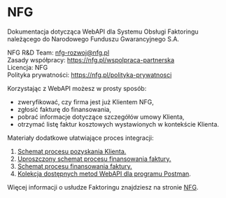 # NFG

Dokumentacja dotycząca WebAPI dla Systemu Obsługi Faktoringu należącego do Narodowego Funduszu Gwarancyjnego S.A.

NFG R&D Team: nfg-rozwoj@nfg.pl<br />
Zasady współpracy: https://nfg.pl/wspolpraca-partnerska<br />
Licencja: NFG<br />
Polityka prywatności: https://nfg.pl/polityka-prywatnosci
   
Korzystając z WebAPI możesz w prosty sposób:
* zweryfikować, czy firma jest już Klientem NFG,
* zgłosić fakturę do finansowania,
* pobrać informacje dotyczące szczegółów umowy Klienta,
* otrzymać listę faktur kosztowych wystawionych w kontekście Klienta.
    
Materiały dodatkowe ułatwiające proces integracji:
1. [Schemat procesu pozyskania Klienta.](https://developer.nfg.pl/Diagrams/Partner_Sales.png)
2. [Uproszczony schemat procesu finansowania faktury.](https://developer.nfg.pl/Diagrams/Partner_Financing_Simple.png)
3. [Schemat procesu finansowania faktury.](https://developer.nfg.pl/Diagrams/Partner_Financing.png)
4. [Kolekcja dostępnych metod WebAPI dla programu Postman](https://developer.nfg.pl/Postman/Collection.json).
  
Więcej informacji o usłudze Faktoringu znajdziesz na stronie [NFG](https://nfg.pl).